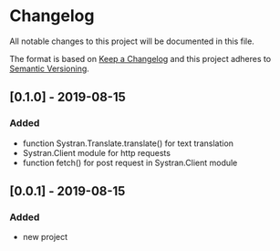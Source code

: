 # Changelog
All notable changes to this project will be documented in this file.

The format is based on [Keep a Changelog](http://keepachangelog.com/en/1.0.0/)
and this project adheres to [Semantic Versioning](http://semver.org/spec/v2.0.0.html).

## [0.1.0] - 2019-08-15
### Added
- function Systran.Translate.translate() for text translation
- Systran.Client module for http requests
- function fetch() for post request in Systran.Client module

## [0.0.1] - 2019-08-15
### Added
- new project
